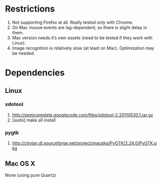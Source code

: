 # Restrictions

1. Not supporting Firefox at all. Really tested only with Chrome.
2. On Mac mouse events are lag-dependent, so there is slight delay in them.
3. Mac version needs it’s own assets (need to be tested if they work with Linux).
4. Image recognition is relatively slow (at least on Mac). Optimization may be needed.

# Dependencies

## Linux

### xdotool
1. http://semicomplete.googlecode.com/files/xdotool-2.20110530.1.tar.gz
2. [sudo] make all install

### pygtk
1. http://citylan.dl.sourceforge.net/project/macpkg/PyGTK/2.24.0/PyGTK.pkg

## Mac OS X

None (using pure Quartz)